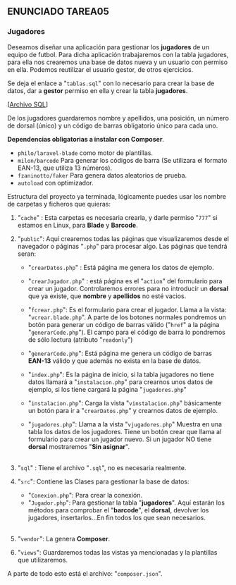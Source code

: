## **ENUNCIADO TAREA05**

### **Jugadores**

Deseamos diseñar una aplicación para gestionar los **jugadores** de un equipo de futbol. Para dicha aplicación trabajaremos con la tabla jugadores, para ella nos crearemos una base de datos nueva y un usuario con permiso en ella. Podemos reutilizar el usuario gestor, de otros ejercicios.

Se deja el enlace a "``tablas.sql``" con lo necesario para crear la base de datos, dar a **gestor** permiso en ella y crear la tabla **jugadores**.

[[Archivo SQL](https://github.com/AlbaGonzalezPereira/daw_dwes/blob/main/DWES05/sql/DWES05_TAR_R01_tabla.sql)]

De los jugadores guardaremos nombre y apellidos, una posición, un número de dorsal (único) y un código de barras obligatorio único para cada uno.

**Dependencias obligatorias a instalar con Composer**.

* ``philo/laravel-blade`` como motor de plantillas.
* ``milon/barcode`` Para generar los códigos de barra (Se utilizara el formato EAN-13, que utiliza 13 números).
* ``fzaninotto/faker`` Para genera datos aleatorios de prueba.
* ``autoload`` con optimizador.

Estructura del proyecto ya terminada, lógicamente puedes usar los nombre de carpetas y ficheros que quieras:

1. "``cache``" : Esta carpetas es necesaria crearla, y darle permiso "``777``" si estamos en Linux, para **Blade** y **Barcode**.

2. "``public``": Aquí crearemos todas las páginas que visualizaremos desde el navegador o páginas "``.php``" para procesar algo. Las páginas que tendrá seran:

    * "``crearDatos.php``" : Está página me genera los datos de ejemplo.

    * "``crearJugador.php``" : está página es el "``action``" del formulario para crear un jugador. Controlaremos errores para no introducir un **dorsal** que ya existe, que **nombre** y **apellidos** no esté vacios.

    * "``fcrear.php``": Es el formulario para crear el jugador. Llama a la vista: "``vcrear.blade.php``". A parte de los botones normales pondremos un botón para generar un código de barras válido ("``href``" a la página "``generarCode.php``"). El campo para el código de barra lo pondremos de sólo lectura (atributo "``readonly``")

    * "``generarCode.php``": Está página me genera un código de barras **EAN-13** válido y que además no exista en la base de datos.

    * "``index.php``": Es la página de inicio, si la tabla jugadores no tiene datos llamará a "``instalacion.php``" para crearnos unos datos de ejemplo, si los tiene cargará la página "``jugadores.php``"

    * "``instalacion.php``": Carga la vista "``vinstalacion.php``" básicamente un botón para ir a "``crearDatos.php``" y crearnos datos de ejemplo.

    * "``jugadores.php``": Llama a la vista "``vjugadores.php``" Muestra en una tabla los datos de los jugadores. Tiene un botón crear que llama al formulario para crear un jugador nuevo. Si un jugador NO tiene **dorsal** mostraremos "**Sin asignar**".
    <br><br>

3. "``sql``" : Tiene el archivo "``.sql``", no es necesaria realmente.

4. "``src``": Contiene las Clases para gestionar la base de datos:

    * "``Conexion.php``": Para crear la conexión.
    * "``Jugador.php``": Para gestionar la tabla "**jugadores**". Aquí estarán los métodos para comprobar el "**barcode**", el **dorsal**, devolver los jugadores, insertarlos...En fin todos los que sean necesarios.
    <br><br>

5. "``vendor``": La genera **Composer**.

6. "``views``": Guardaremos todas las vistas ya mencionadas y la plantillas que utilizaremos.

A parte de todo esto está el archivo: "``composer.json``".